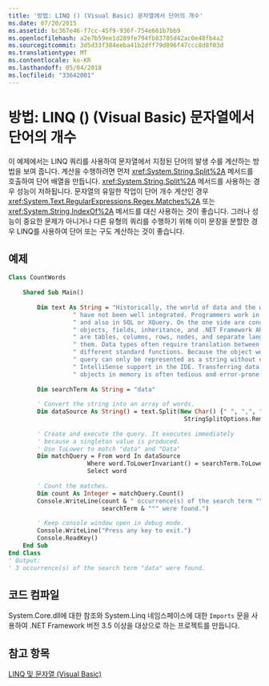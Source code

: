 ```yaml
---
title: '방법: LINQ () (Visual Basic) 문자열에서 단어의 개수'
ms.date: 07/20/2015
ms.assetid: bc367e46-f7cc-45f9-936f-754e661b7bb9
ms.openlocfilehash: a2e7b59ee1d289fe794fb83705d42ac0e48fb4a2
ms.sourcegitcommit: 3d5d33f384eeba41b2dff79d096f47ccc8d8f03d
ms.translationtype: MT
ms.contentlocale: ko-KR
ms.lasthandoff: 05/04/2018
ms.locfileid: "33642001"
---
```

# <a name="how-to-count-occurrences-of-a-word-in-a-string-linq-visual-basic"></a>방법: LINQ () (Visual Basic) 문자열에서 단어의 개수
이 예제에서는 LINQ 쿼리를 사용하여 문자열에서 지정된 단어의 발생 수를 계산하는 방법을 보여 줍니다. 계산을 수행하려면 먼저 <xref:System.String.Split%2A> 메서드를 호출하여 단어 배열을 만듭니다. <xref:System.String.Split%2A> 메서드를 사용하는 경우 성능이 저하됩니다. 문자열의 유일한 작업이 단어 개수 계산인 경우 <xref:System.Text.RegularExpressions.Regex.Matches%2A> 또는 <xref:System.String.IndexOf%2A> 메서드를 대신 사용하는 것이 좋습니다. 그러나 성능이 중요한 문제가 아니거나 다른 유형의 쿼리를 수행하기 위해 이미 문장을 분할한 경우 LINQ를 사용하여 단어 또는 구도 계산하는 것이 좋습니다.  
  
## <a name="example"></a>예제  
  
```vb  
Class CountWords  
  
    Shared Sub Main()  
  
        Dim text As String = "Historically, the world of data and the world of objects" &   
                  " have not been well integrated. Programmers work in C# or Visual Basic" &   
                  " and also in SQL or XQuery. On the one side are concepts such as classes," &   
                  " objects, fields, inheritance, and .NET Framework APIs. On the other side" &   
                  " are tables, columns, rows, nodes, and separate languages for dealing with" &   
                  " them. Data types often require translation between the two worlds; there are" &   
                  " different standard functions. Because the object world has no notion of query, a" &   
                  " query can only be represented as a string without compile-time type checking or" &   
                  " IntelliSense support in the IDE. Transferring data from SQL tables or XML trees to" &   
                  " objects in memory is often tedious and error-prone."  
  
        Dim searchTerm As String = "data"  
  
        ' Convert the string into an array of words.  
        Dim dataSource As String() = text.Split(New Char() {" ", ",", ".", ";", ":"},   
                                                 StringSplitOptions.RemoveEmptyEntries)  
  
        ' Create and execute the query. It executes immediately   
        ' because a singleton value is produced.  
        ' Use ToLower to match "data" and "Data"   
        Dim matchQuery = From word In dataSource   
                      Where word.ToLowerInvariant() = searchTerm.ToLowerInvariant()   
                      Select word  
  
        ' Count the matches.  
        Dim count As Integer = matchQuery.Count()  
        Console.WriteLine(count & " occurrence(s) of the search term """ &   
                          searchTerm & """ were found.")  
  
        ' Keep console window open in debug mode.  
        Console.WriteLine("Press any key to exit.")  
        Console.ReadKey()  
    End Sub  
End Class  
' Output:  
' 3 occurrence(s) of the search term "data" were found.  
```  
  
## <a name="compiling-the-code"></a>코드 컴파일  
 System.Core.dll에 대한 참조와 System.Linq 네임스페이스에 대한 `Imports` 문을 사용하여 .NET Framework 버전 3.5 이상을 대상으로 하는 프로젝트를 만듭니다.  
  
## <a name="see-also"></a>참고 항목  
 [LINQ 및 문자열 (Visual Basic)](../../../../visual-basic/programming-guide/concepts/linq/linq-and-strings.md)
